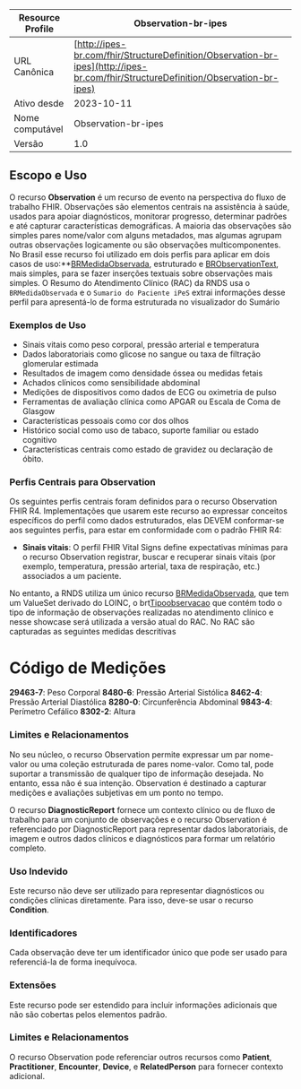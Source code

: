 | Resource Profile                     | Observation-br-ipes                                                      |
|--------------------------------------|-----------------------------------------------------------------------------------|
| URL Canônica                        | [http://ipes-br.com/fhir/StructureDefinition/Observation-br-ipes](http://ipes-br.com/fhir/StructureDefinition/Observation-br-ipes) |
| Ativo desde                          | 2023-10-11                                                                        |
| Nome computável                      | Observation-br-ipes                                                     |
| Versão                               | 1.0   


## Escopo e Uso

O recurso **Observation** é um recurso de evento na perspectiva do fluxo de trabalho FHIR. Observações são elementos centrais na assistência à saúde, usados para apoiar diagnósticos, monitorar progresso, determinar padrões e até capturar características demográficas. A maioria das observações são simples pares nome/valor com alguns metadados, mas algumas agrupam outras observações logicamente ou são observações multicomponentes. No Brasil esse recurso foi utilizado em dois perfis para aplicar em dois casos de uso:**[BRMedidaObservada](https://simplifier.net/redenacionaldedadosemsaude/brmedidaobservada), estruturado e [BRObservationText](https://simplifier.net/redenacionaldedadosemsaude/brobservacaodescritiva), mais simples, para se fazer inserções textuais sobre observações mais simples. O Resumo do Atendimento  Clínico (RAC) da RNDS usa o `BRMedidaObservada` e o `Sumario do Paciente iPeS` extrai informações desse perfil para apresentá-lo de forma estruturada no visualizador do Sumário

### Exemplos de Uso

- Sinais vitais como peso corporal, pressão arterial e temperatura
- Dados laboratoriais como glicose no sangue ou taxa de filtração glomerular estimada
- Resultados de imagem como densidade óssea ou medidas fetais
- Achados clínicos como sensibilidade abdominal
- Medições de dispositivos como dados de ECG ou oximetria de pulso
- Ferramentas de avaliação clínica como APGAR ou Escala de Coma de Glasgow
- Características pessoais como cor dos olhos
- Histórico social como uso de tabaco, suporte familiar ou estado cognitivo
- Características centrais como estado de gravidez ou declaração de óbito.

### Perfis Centrais para Observation

Os seguintes perfis centrais foram definidos para o recurso Observation FHIR R4. Implementações que usarem este recurso ao expressar conceitos específicos do perfil como dados estruturados, elas DEVEM conformar-se aos seguintes perfis, para estar em conformidade com o padrão FHIR R4:

- **Sinais vitais**: O perfil FHIR Vital Signs define expectativas mínimas para o recurso Observation registrar, buscar e recuperar sinais vitais (por exemplo, temperatura, pressão arterial, taxa de respiração, etc.) associados a um paciente.

No entanto, a RNDS utiliza um único recurso [BRMedidaObservada](https://simplifier.net/redenacionaldedadosemsaude/brmedidaobservada), que tem um ValueSet derivado do LOINC, o brt[Tipoobservacao](https://simplifier.net/redenacionaldedadosemsaude/valueset-brtipoobservacao-1.0) que contém todo o tipo de informação de observações realizadas no atendimento clínico e nesse showcase será utilizada a versão atual do RAC.
No RAC são capturadas as seguintes medidas descritivas 
# Código de Medições
 **29463-7**: Peso Corporal
 **8480-6**: Pressão Arterial Sistólica
 **8462-4**: Pressão Arterial Diastólica
 **8280-0**: Circunferência Abdominal
 **9843-4**: Perímetro Cefálico
 **8302-2**: Altura

### Limites e Relacionamentos

No seu núcleo, o recurso Observation permite expressar um par nome-valor ou uma coleção estruturada de pares nome-valor. Como tal, pode suportar a transmissão de qualquer tipo de informação desejada. No entanto, essa não é sua intenção. Observation é destinado a capturar medições e avaliações subjetivas em um ponto no tempo.

O recurso **DiagnosticReport** fornece um contexto clínico ou de fluxo de trabalho para um conjunto de observações e o recurso Observation é referenciado por DiagnosticReport para representar dados laboratoriais, de imagem e outros dados clínicos e diagnósticos para formar um relatório completo.

### Uso Indevido

Este recurso não deve ser utilizado para representar diagnósticos ou condições clínicas diretamente. Para isso, deve-se usar o recurso **Condition**.

### Identificadores

Cada observação deve ter um identificador único que pode ser usado para referenciá-la de forma inequívoca.

### Extensões

Este recurso pode ser estendido para incluir informações adicionais que não são cobertas pelos elementos padrão.

### Limites e Relacionamentos

O recurso Observation pode referenciar outros recursos como **Patient**, **Practitioner**, **Encounter**, **Device**, e **RelatedPerson** para fornecer contexto adicional.